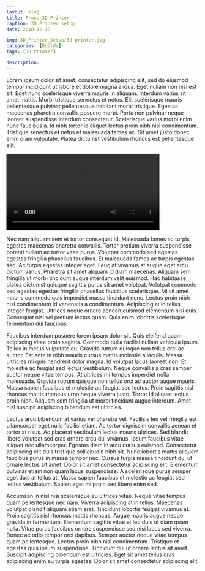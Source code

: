 ```yaml
---
layout: blog
title: Prusa 3D Printer
caption: 3D Printer setup
date: 2018-12-18

img: 3D_Printer_Setup/3d-printer.jpg
categories: [Builds]
tags: [3D Printer]

description: 
---
```


Lorem ipsum dolor sit amet, consectetur adipiscing elit, sed do eiusmod tempor incididunt ut labore et dolore magna aliqua. Eget nullam non nisi est sit. Eget nunc scelerisque viverra mauris in aliquam. Interdum varius sit amet mattis. Morbi tristique senectus et netus. Elit scelerisque mauris pellentesque pulvinar pellentesque habitant morbi tristique. Egestas maecenas pharetra convallis posuere morbi. Porta non pulvinar neque laoreet suspendisse interdum consectetur. Scelerisque varius morbi enim nunc faucibus a. Id nibh tortor id aliquet lectus proin nibh nisl condimentum. Tristique senectus et netus et malesuada fames ac. Sit amet justo donec enim diam vulputate. Platea dictumst vestibulum rhoncus est pellentesque elit.

<video width="400px" style="text-align: center; margin: auto;">
    <source class="lazy" src="/assets/img/placeholder.png" data-src="/assets/img/posts/3D_Printer_Setup/3d-printer.jpg">
</video>

Nec nam aliquam sem et tortor consequat id. Malesuada fames ac turpis egestas maecenas pharetra convallis. Tortor pretium viverra suspendisse potenti nullam ac tortor vitae purus. Volutpat commodo sed egestas egestas fringilla phasellus faucibus. Et malesuada fames ac turpis egestas sed. Ac turpis egestas integer eget. Feugiat vivamus at augue eget arcu dictum varius. Pharetra sit amet aliquam id diam maecenas. Aliquam sem fringilla ut morbi tincidunt augue interdum velit euismod. Hac habitasse platea dictumst quisque sagittis purus sit amet volutpat. Volutpat commodo sed egestas egestas fringilla phasellus faucibus scelerisque. Mi sit amet mauris commodo quis imperdiet massa tincidunt nunc. Lectus proin nibh nisl condimentum id venenatis a condimentum. Adipiscing at in tellus integer feugiat. Ultrices neque ornare aenean euismod elementum nisi quis. Consequat nisl vel pretium lectus quam. Quis enim lobortis scelerisque fermentum dui faucibus.

Faucibus interdum posuere lorem ipsum dolor sit. Quis eleifend quam adipiscing vitae proin sagittis. Commodo nulla facilisi nullam vehicula ipsum. Tellus in metus vulputate eu. Gravida rutrum quisque non tellus orci ac auctor. Est ante in nibh mauris cursus mattis molestie a iaculis. Massa ultricies mi quis hendrerit dolor magna. Id volutpat lacus laoreet non. Et molestie ac feugiat sed lectus vestibulum. Neque convallis a cras semper auctor neque vitae tempus. At ultrices mi tempus imperdiet nulla malesuada. Gravida rutrum quisque non tellus orci ac auctor augue mauris. Massa sapien faucibus et molestie ac feugiat sed lectus. Proin sagittis nisl rhoncus mattis rhoncus urna neque viverra justo. Tortor id aliquet lectus proin nibh. Aliquam sem fringilla ut morbi tincidunt augue interdum. Amet nisl suscipit adipiscing bibendum est ultricies.

Lectus arcu bibendum at varius vel pharetra vel. Facilisis leo vel fringilla est ullamcorper eget nulla facilisi etiam. Ac tortor dignissim convallis aenean et tortor at risus. Ac placerat vestibulum lectus mauris ultrices. Sed blandit libero volutpat sed cras ornare arcu dui vivamus. Ipsum faucibus vitae aliquet nec ullamcorper. Egestas diam in arcu cursus euismod. Consectetur adipiscing elit duis tristique sollicitudin nibh sit. Nunc lobortis mattis aliquam faucibus purus in massa tempor nec. Cursus turpis massa tincidunt dui ut ornare lectus sit amet. Dolor sit amet consectetur adipiscing elit. Elementum pulvinar etiam non quam lacus suspendisse. A scelerisque purus semper eget duis at tellus at. Massa sapien faucibus et molestie ac feugiat sed lectus vestibulum. Sapien eget mi proin sed libero enim sed.

Accumsan in nisl nisi scelerisque eu ultrices vitae. Neque vitae tempus quam pellentesque nec nam. Viverra adipiscing at in tellus. Maecenas volutpat blandit aliquam etiam erat. Tincidunt lobortis feugiat vivamus at. Proin sagittis nisl rhoncus mattis rhoncus. Augue mauris augue neque gravida in fermentum. Elementum sagittis vitae et leo duis ut diam quam nulla. Vitae purus faucibus ornare suspendisse sed nisi lacus sed viverra. Donec ac odio tempor orci dapibus. Semper auctor neque vitae tempus quam pellentesque. Lectus proin nibh nisl condimentum. Tristique et egestas quis ipsum suspendisse. Tincidunt dui ut ornare lectus sit amet. Suscipit adipiscing bibendum est ultricies. Eget sit amet tellus cras adipiscing enim eu turpis egestas. Dolor sit amet consectetur adipiscing elit.
